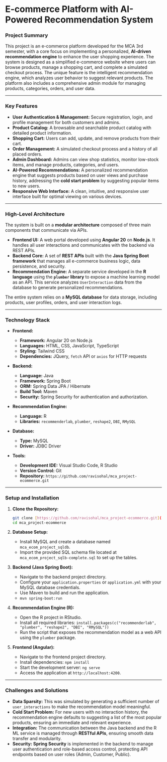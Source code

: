 # E-commerce Platform with AI-Powered Recommendation System

### Project Summary

This project is an e-commerce platform developed for the MCA 3rd semester, with a core focus on implementing a personalized, **AI-driven recommendation engine** to enhance the user shopping experience. The system is designed as a simplified e-commerce website where users can browse products, manage a shopping cart, and complete a simulated checkout process. The unique feature is the intelligent recommendation engine, which analyzes user behavior to suggest relevant products. The platform also includes a comprehensive admin module for managing products, categories, orders, and user data.

---

### Key Features

* **User Authentication & Management:** Secure registration, login, and profile management for both customers and admins.
* **Product Catalog:** A browsable and searchable product catalog with detailed product information.
* **Shopping Cart:** Users can add, update, and remove products from their cart.
* **Order Management:** A simulated checkout process and a history of all placed orders.
* **Admin Dashboard:** Admins can view shop statistics, monitor low-stock items, and manage products, categories, and users.
* **AI-Powered Recommendations:** A personalized recommendation engine that suggests products based on user views and purchase history, addressing the **cold start problem** by suggesting popular items to new users.
* **Responsive Web Interface:** A clean, intuitive, and responsive user interface built for optimal viewing on various devices.

---

### High-Level Architecture

The system is built on a **modular architecture** composed of three main components that communicate via APIs.

* **Frontend UI:** A web portal developed using **Angular 20** on **Node.js**. It handles all user interactions and communicates with the backend via REST APIs.
* **Backend Core:** A set of **REST APIs** built with the **Java Spring Boot framework** that manages all e-commerce business logic, data persistence, and security.
* **Recommendation Engine:** A separate service developed in the **R language** using the **`plumber` library** to expose a machine learning model as an API. This service analyzes `UserInteraction` data from the database to generate personalized recommendations.

The entire system relies on a **MySQL database** for data storage, including products, user profiles, orders, and user interaction logs.



---

### Technology Stack

* **Frontend:**
    * **Framework:** Angular 20 on Node.js
    * **Languages:** HTML, CSS, JavaScript, TypeScript
    * **Styling:** Tailwind CSS
    * **Dependencies:** JQuery, `fetch` API or `axios` for HTTP requests

* **Backend:**
    * **Language:** Java
    * **Framework:** Spring Boot
    * **ORM:** Spring Data JPA / Hibernate
    * **Build Tool:** Maven
    * **Security:** Spring Security for authentication and authorization.

* **Recommendation Engine:**
    * **Language:** R
    * **Libraries:** `recommenderlab`, `plumber`, `reshape2`, `DBI`, `RMySQL`

* **Database:**
    * **Type:** MySQL
    * **Driver:** JDBC Driver

* **Tools:**
    * **Development IDE:** Visual Studio Code, R Studio
    * **Version Control:** Git
    * **Repository:** `https://github.com/ravisohal/mca_project-ecommerce.git`

---

### Setup and Installation

1.  **Clone the Repository:**
    ```bash
    git clone [https://github.com/ravisohal/mca_project-ecommerce.git](https://github.com/ravisohal/mca_project-ecommerce.git)
    cd mca_project-ecommerce
    ```

2.  **Database Setup:**
    * Install MySQL and create a database named `mca_ecom_project_sqldb`.
    * Import the provided SQL schema file located at `mca_ecom_project_sqlb-complete.sql` to set up the tables.

3.  **Backend (Java Spring Boot):**
    * Navigate to the backend project directory.
    * Configure your `application.properties` or `application.yml` with your MySQL database credentials.
    * Use Maven to build and run the application.
    * `mvn spring-boot:run`

4.  **Recommendation Engine (R):**
    * Open the R project in RStudio.
    * Install all required libraries: `install.packages(c("recommenderlab", "plumber", "reshape2", "DBI", "RMySQL"))`
    * Run the script that exposes the recommendation model as a web API using the `plumber` package.

5.  **Frontend (Angular):**
    * Navigate to the frontend project directory.
    * Install dependencies: `npm install`
    * Start the development server: `ng serve`
    * Access the application at `http://localhost:4200`.

---

### Challenges and Solutions

* **Data Sparsity:** This was simulated by generating a sufficient number of `user_interactions` to make the recommendation model meaningful.
* **Cold Start Problem:** For new users with no interaction history, the recommendation engine defaults to suggesting a list of the most popular products, ensuring an immediate and relevant experience.
* **Integration:** The communication between the Java backend and the R ML service is managed through **RESTful APIs**, ensuring smooth data transfer and modularity.
* **Security:** **Spring Security** is implemented in the backend to manage user authentication and role-based access control, protecting API endpoints based on user roles (Admin, Customer, Public).